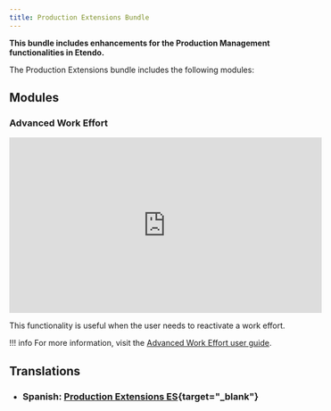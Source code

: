 ```yaml
---
title: Production Extensions Bundle
---
```

**This bundle includes enhancements for the Production Management functionalities in Etendo.**

The Production Extensions bundle includes the following modules:

## Modules

### Advanced Work Effort

<iframe width="560" height="315" src="https://www.youtube.com/embed/uqq7-LAoK-Q" title="YouTube video player" frameborder="0" allow="accelerometer; autoplay; clipboard-write; encrypted-media; gyroscope; picture-in-picture; web-share" allowfullscreen></iframe> 

This functionality is useful when the user needs to reactivate a work effort.

!!! info
    For more information, visit the [Advanced Work Effort user guide](/docs/products/etendo-classic/user-guide/production-management/transactions/#how-to-reactivate-work-efforts).

## Translations

- ### Spanish: [Production Extensions ES](https://marketplace.etendo.cloud/?#/product-details?module=0FFED1B8A5AE471AA1A672F4D7E1B1C4){target="_blank"}